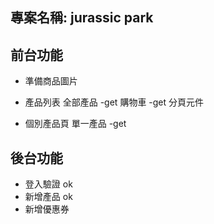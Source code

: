 ## 專案名稱: jurassic park

## 前台功能

- 準備商品圖片

- 產品列表 
  全部產品 -get
  購物車   -get
  分頁元件
  
- 個別產品頁
  單一產品  -get 

## 後台功能

- 登入驗證 ok
- 新增產品 ok
- 新增優惠券
